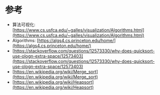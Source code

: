# 参考

- 算法可视化: [https://www.cs.usfca.edu/~galles/visualization/Algorithms.html](https://www.cs.usfca.edu/~galles/visualization/Algorithms.html)
- Algorithms: [https://algs4.cs.princeton.edu/home/](https://algs4.cs.princeton.edu/home/)
- [https://stackoverflow.com/questions/12573330/why-does-quicksort-use-ologn-extra-space/12573403](https://stackoverflow.com/questions/12573330/why-does-quicksort-use-ologn-extra-space/12573403)
- [https://en.wikipedia.org/wiki/Merge_sort](https://en.wikipedia.org/wiki/Merge_sort)
- [https://en.wikipedia.org/wiki/Heapsort](https://en.wikipedia.org/wiki/Heapsort)